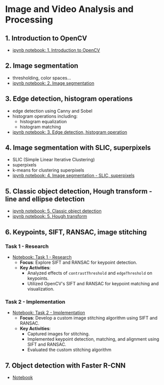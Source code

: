 # Image and Video Analysis and Processing

## 1. Introduction to OpenCV

- [ipynb notebook: 1. Introduction to OpenCV](./lab1%20-%20introduction%20to%20opencv/Podstawy_OpenCV.ipynb)

## 2. Image segmentation

- thresholding, color spaces...
- [ipynb notebook: 2. Image segmentation](./lab2%20-%20image%20segmentation/lab2-image-segmentation.ipynb) 

## 3. Edge detection, histogram operations

- edge detection using Canny and Sobel
- histogram operations including:
    - histogram equalization 
    - histogram matching
- [ipynb notebook: 3. Edge detection, histogram operation](./lab3%20-%20edge%20detection,%20histrogram%20operations/lab3.ipynb)

## 4. Image segmentation with SLIC, superpixels

- SLIC (Simple Linear Iterative Clustering)
- superpixels
- k-means for clustering superpixels
- [ipynb notebook: 4. Image segmentation - SLIC, superpixels](./lab4%20-%20image%20segmentation/lab4-image-segmentation.ipynb)

## 5. Classic object detection, Hough transform - line and ellipse detection 

- [ipynb notebook: 5. Classic object detection](./lab5%20-%20hugh%20transform/Lab5_zadanie.ipynb)
- [ipynb notebook: 5. Hough transform](./lab5%20-%20hugh%20transform/Lab5_zadanie_Hough.ipynb)

## 6. Keypoints, SIFT, RANSAC, image stitching

### Task 1 - Research
- [Notebook: Task 1 - Research](./lab6/Lab6_zadania/Lab6.1_zadanie.ipynb)
  - **Focus**: Explore SIFT and RANSAC for keypoint detection.
  - **Key Activities**:
    - Analyzed effects of `contrastThreshold` and `edgeThreshold` on keypoints.
    - Utilized OpenCV's SIFT and RANSAC for keypoint matching and visualization.

### Task 2 - Implementation
- [Notebook: Task 2 - Implementation](./lab6/Lab6_zadania/Lab6.2_zadanie.ipynb)
  - **Focus**: Develop a custom image stitching algorithm using SIFT and RANSAC.
  - **Key Activities**:
    - Captured images for stitching.
    - Implemented keypoint detection, matching, and alignment using SIFT and RANSAC.
    - Evaluated the custom stitching algorithm

## 7. Object detection with Faster R-CNN

- [Notebook](./lab7/Lab7_zadanie.ipynb)